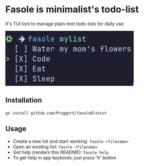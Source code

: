 # Fasole is minimalist's todo-list
It's TUI tool to manage plain-text todo-lists for daily use

![Screenshot](https://raw.githubusercontent.com/ProggerX/fasole/main/screenshot.png)

## Installation
```go install github.com/ProggerX/fasole@latest```

## Usage
- Create a new list and start working: ```fasole <filename>```
- Open an existing list: ```fasole <filename>```
- Get help (renders this README): ```fasole help```
- To get help in app keybinds: *just press 'h' button*
